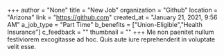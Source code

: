 +++
author = "None"
title = "New Job"
organization = "Github"
location = "Arizona"
link = "https://github.com"
created_at = "January 21, 2021, 9:56 AM"
a_job_type = "Part Time"
b_benefits = ["Union-Eligible","Health Insurance"]
c_feedback = ""
thumbnail = ""
+++
Me non paenitet nullum festiviorem excogitasse ad hoc. Quis aute iure reprehenderit in voluptate velit esse.